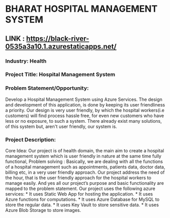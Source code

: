 # BHARAT HOSPITAL MANAGEMENT SYSTEM


## LINK : https://black-river-0535a3a10.1.azurestaticapps.net/


### Industry: Health

### Project Title: Hospital Management System

### Problem Statement/Opportunity:
Develop a Hospital Management System using Azure Services. The design and development of this application, is done by keeping its user friendliness a priority. Our design is very user friendly, by which the hospital workers(i.e customers) will find process hassle free, for even new customers who have less or no exposure, to such a system. There already exist many solutions, of this system but, aren't user friendly, our system is.


### Project Description:
Core Idea: Our project is of health domain, the main aim to create a hospital management system which is user friendly in nature at the same time fully functional, Problem solving : Basically, we are dealing with all the functions of a hospital management such as appointments, patients data, doctor data, billing etc, in a very user friendly approach. Our project address the need of the hour, that is the user friendly approach for the hospital workers to manage easily. And yes all our project’s purpose and basic functionality are mapped to the problem statement. 
Our project uses the following azure services: 
     * It uses Static Web App for hosting the application. 
     * It uses Azure functions for computations. 
     * It uses Azure Database for MySQL to store the regular data. 
     * It uses Key Vault to store sensitive data. 
     * It uses Azure Blob Storage to store images.
